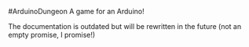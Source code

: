 #ArduinoDungeon
A game for an Arduino!

The documentation is outdated but will be rewritten in the future (not an empty promise, I promise!)
